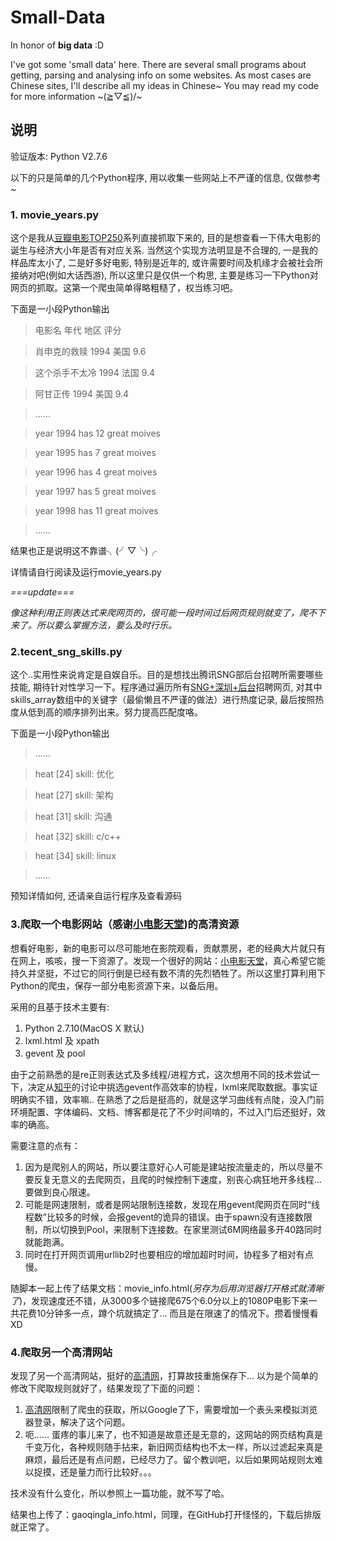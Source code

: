 # Small-Data
In honor of **big data** :D

I've got some 'small data' here. There are several small programs about getting, parsing and analysing info on some websites. As most cases are Chinese sites, I'll describe all my ideas in Chinese~ You may read my code for more information ~\(≧▽≦)/~

## 说明
验证版本: Python V2.7.6

以下的只是简单的几个Python程序, 用以收集一些网站上不严谨的信息, 仅做参考~

### 1. movie_years.py
这个是我从[豆瓣电影TOP250](http://movie.douban.com/top250?start=0&filter=&type=)系列直接抓取下来的, 目的是想查看一下伟大电影的诞生与经济大小年是否有对应关系. 当然这个实现方法明显是不合理的, 一是我的样品库太小了, 二是好多好电影, 特别是近年的, 或许需要时间及机缘才会被社会所接纳对吧(例如大话西游), 所以这里只是仅供一个构思, 主要是练习一下Python对网页的抓取。这第一个爬虫简单得略粗糙了，权当练习吧。

下面是一小段Python输出

> 电影名   年代   地区   评分

> 肖申克的救赎   1994   美国   9.6

> 这个杀手不太冷   1994   法国   9.4

> 阿甘正传   1994   美国   9.4

> ......

> year 1994 has 12 great moives

> year 1995 has 7 great moives

> year 1996 has 4 great moives

> year 1997 has 5 great moives

> year 1998 has 11 great moives

> ......




结果也正是说明这不靠谱╮(╯▽╰)╭

详情请自行阅读及运行movie_years.py

*===update===*

*像这种利用正则表达式来爬网页的，很可能一段时间过后网页规则就变了，爬不下来了。所以要么掌握方法，要么及时行乐。*

### 2.tecent_sng_skills.py
这个..实用性来说肯定是自娱自乐。目的是想找出腾讯SNG部后台招聘所需要哪些技能, 期待针对性学习一下。程序通过遍历所有[SNG+深圳+后台](http://hr.tencent.com/position.php?keywords=SNG+%E5%90%8E%E5%8F%B0&lid=2218&tid=0)招聘网页, 对其中skills_array数组中的关键字（最偷懒且不严谨的做法）进行热度记录, 最后按照热度从低到高的顺序排列出来。努力提高匹配度咯。

下面是一小段Python输出

> ......

> heat [24]	 skill: 优化

> heat [27]	 skill: 架构

> heat [31]	 skill: 沟通

> heat [32]	 skill: c/c++

> heat [34]	 skill: linux

> ......

预知详情如何, 还请亲自运行程序及查看源码


### 3.爬取一个电影网站（感谢[小电影天堂](http://www.xdytt.com))的高清资源
想看好电影，新的电影可以尽可能地在影院观看，贡献票房，老的经典大片就只有在网上，咳咳，搜一下资源了。发现一个很好的网站：[小电影天堂](http://www.xdytt.com)，真心希望它能持久并坚挺，不过它的同行倒是已经有数不清的先烈牺牲了。所以这里打算利用下Python的爬虫，保存一部分电影资源下来，以备后用。

采用的且基于技术主要有:

1. Python 2.7.10(MacOS X 默认)
2. lxml.html 及 xpath
3. gevent 及 pool

由于之前熟悉的是re正则表达式及多线程/进程方式，这次想用不同的技术尝试一下，决定从[知乎](http://www.zhihu.com/question/24590883)的讨论中挑选gevent作高效率的协程，lxml来爬取数据。事实证明确实不错，效率嘛.. 在熟悉了之后是挺高的，就是这学习曲线有点陡，没入门前环境配置、字体编码、文档、博客都是花了不少时间啃的，不过入门后还挺好，效率的确高。

需要注意的点有：

1. 因为是爬别人的网站，所以要注意好心人可能是建站按流量走的，所以尽量不要反复无意义的去爬网页，且爬的时候控制下速度，别丧心病狂地开多线程... 要做到良心限速。
2. 可能是网速限制，或者是网站限制连接数，发现在用gevent爬网页在同时“线程数”比较多的时候，会报gevent的诡异的错误。由于spawn没有连接数限制，所以切换到Pool，来限制下连接数。在家里测试6M网络最多开40路同时就能跑满。
3. 同时在打开网页调用urllib2时也要相应的增加超时时间，协程多了相对有点慢。

随脚本一起上传了结果文档：movie_info.html(*另存为后用浏览器打开格式就清晰了*)，发现速度还不错，从3000多个链接爬675个6.0分以上的1080P电影下来一共花费10分钟多一点，蹲个坑就搞定了... 而且是在限速了的情况下。攒着慢慢看 XD

### 4.爬取另一个高清网站
发现了另一个高清网站，挺好的[高清网](http://gaoqing.la)，打算故技重施保存下... 以为是个简单的修改下爬取规则就好了，结果发现了下面的问题：

1. [高清网](http://gaoqing.la)限制了爬虫的获取，所以Google了下，需要增加一个表头来模拟浏览器登录，解决了这个问题。
2. 呃...... 蛋疼的事儿来了，也不知道是故意还是无意的，这网站的网页结构真是千变万化，各种规则随手拈来，新旧网页结构也不太一样，所以过滤起来真是麻烦，最后还是有点问题，已经尽力了。留个教训吧，以后如果网站规则太难以捉摸，还是量力而行比较好。。。

技术没有什么变化，所以参照上一篇功能，就不写了哈。

结果也上传了：gaoqingla_info.html，同理，在GitHub打开怪怪的，下载后排版就正常了。

